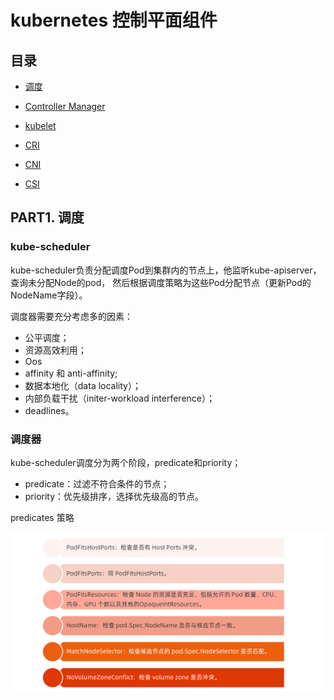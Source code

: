 # kubernetes 控制平面组件

## 目录

* <a href="#P1">调度</a>

* <a href="#P2">Controller Manager</a>

* <a href="#P3">kubelet</a>

* <a href="#P4">CRI</a>

* <a href="#P5">CNI</a>

* <a href="#P6">CSI</a>

  



<a name="P1"></a>

## PART1. 调度

### kube-scheduler

kube-scheduler负责分配调度Pod到集群内的节点上，他监听kube-apiserver，查询未分配Node的pod， 然后根据调度策略为这些Pod分配节点（更新Pod的NodeName字段）。

调度器需要充分考虑多的因素：

* 公平调度；
* 资源高效利用；
* Oos
* affinity 和 anti-affinity;
* 数据本地化（data locality）；
* 内部负载干扰（initer-workload interference）；
* deadlines。



### 调度器

kube-scheduler调度分为两个阶段，predicate和priority；

* predicate：过滤不符合条件的节点；
* priority：优先级排序，选择优先级高的节点。



predicates 策略

![image-20220218181720718](images/image-20220218181720718.png)
